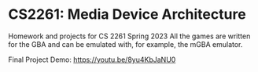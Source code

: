 # CS2261: Media Device Architecture 
Homework and projects for CS 2261 Spring 2023
All the games are written for the GBA and can be emulated with, for example, the mGBA emulator.

Final Project Demo: https://youtu.be/8yu4KbJaNU0
